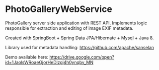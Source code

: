 # PhotoGalleryWebService
PhotoGallery server side application with REST API. Implements logic responsible for extraction and editing of image EXIF metadata.

Created with SpringBoot + Spring Data JPA/Hibernate + Mysql + Java 8.

Library used for metadata handling: https://github.com/apache/sanselan

Demo available here:
https://drive.google.com/open?id=1JaolsWRoaeGjorHeDlzgj4h0ynqbv_MN
